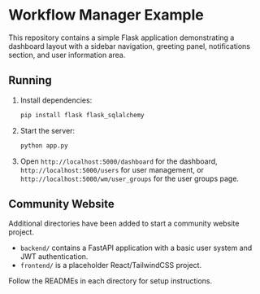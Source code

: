 # Workflow Manager Example

This repository contains a simple Flask application demonstrating a dashboard layout with a sidebar navigation, greeting panel, notifications section, and user information area.

## Running

1. Install dependencies:
   ```bash
   pip install flask flask_sqlalchemy
   ```
2. Start the server:
   ```bash
   python app.py
   ```
3. Open `http://localhost:5000/dashboard` for the dashboard,
   `http://localhost:5000/users` for user management, or
   `http://localhost:5000/wm/user_groups` for the user groups page.

## Community Website

Additional directories have been added to start a community website project.

- `backend/` contains a FastAPI application with a basic user system and JWT authentication.
- `frontend/` is a placeholder React/TailwindCSS project.

Follow the READMEs in each directory for setup instructions.
